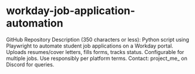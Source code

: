 # workday-job-application-automation
GitHub Repository Description (350 characters or less): Python script using Playwright to automate student job applications on a Workday portal. Uploads resumes/cover letters, fills forms, tracks status. Configurable for multiple jobs. Use responsibly per platform terms. Contact: project_me_ on Discord for queries.
